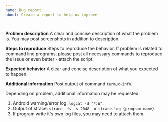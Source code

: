 ```yaml
---
name: Bug report
about: Create a report to help us improve

---
```


<!-- Important note: Refusing to provide needed information may result in issue closing. -->

**Problem description**
A clear and concise description of what the problem is. You may post screenshots in addition to description.

**Steps to reproduce**
Steps to reproduce the behavior. If problem is related to command line programs, please post all necessary commands to reproduce the issue or even better - attach the script.

**Expected behavior**
A clear and concise description of what you expected to happen.

**Additional information**
Post output of command `termux-info`.

Depending on problem, additional information may be requested:

1. Android warning/error log: `logcat -d "*:W"`.
2. Output of strace: `strace -fv -s 2048 -o strace.log {program name}`.
3. If program write it's own log files, you may need to attach them.
